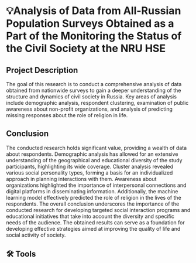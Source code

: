 # 💡Analysis of Data from All-Russian Population Surveys Obtained as a Part of the Monitoring the Status of the Civil Society at the NRU HSE


## Project Description

The goal of this research is to conduct a comprehensive analysis of data obtained from nationwide surveys to gain a deeper understanding of the structure and dynamics of civil society in Russia. Key areas of analysis include demographic analysis, respondent clustering, examination of public awareness about non-profit organizations, and analysis of predicting missing responses about the role of religion in life.

## Conclusion

The conducted research holds significant value, providing a wealth of data about respondents. Demographic analysis has allowed for an extensive understanding of the geographical and educational diversity of the study participants, highlighting its wide coverage. Cluster analysis revealed various social personality types, forming a basis for an individualized approach in planning interactions with them. Awareness about organizations highlighted the importance of interpersonal connections and digital platforms in disseminating information. Additionally, the machine learning model effectively predicted the role of religion in the lives of the respondents. The overall conclusion underscores the importance of the conducted research for developing targeted social interaction programs and educational initiatives that take into account the diversity and specific needs of the audience. The obtained results can serve as a foundation for developing effective strategies aimed at improving the quality of life and social activity of society.

## 🛠 Tools
